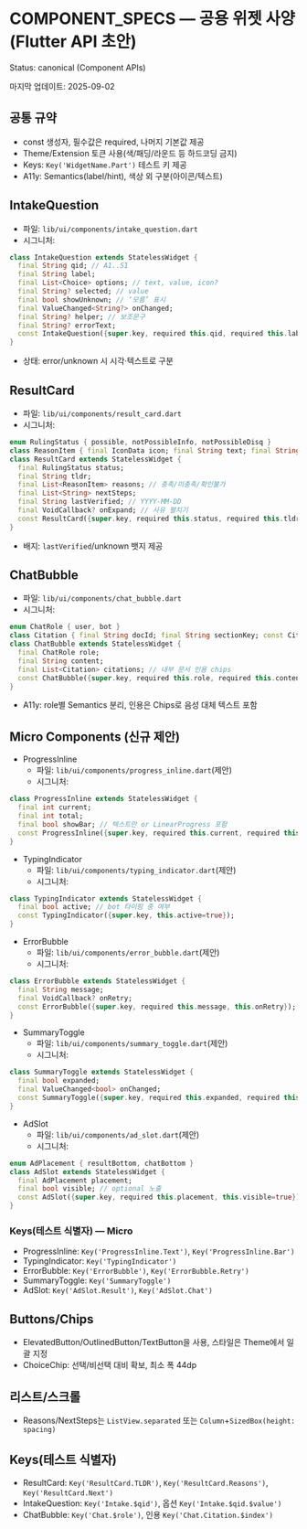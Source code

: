 # COMPONENT_SPECS — 공용 위젯 사양(Flutter API 초안)
Status: canonical (Component APIs)

마지막 업데이트: 2025-09-02

## 공통 규약
- const 생성자, 필수값은 required, 나머지 기본값 제공
- Theme/Extension 토큰 사용(색/패딩/라운드 등 하드코딩 금지)
- Keys: `Key('WidgetName.Part')` 테스트 키 제공
- A11y: Semantics(label/hint), 색상 외 구분(아이콘/텍스트)

## IntakeQuestion
- 파일: `lib/ui/components/intake_question.dart`
- 시그니처:
```dart
class IntakeQuestion extends StatelessWidget {
  final String qid; // A1..S1
  final String label;
  final List<Choice> options; // text, value, icon?
  final String? selected; // value
  final bool showUnknown; // ‘모름’ 표시
  final ValueChanged<String?> onChanged;
  final String? helper; // 보조문구
  final String? errorText;
  const IntakeQuestion({super.key, required this.qid, required this.label, required this.options, required this.onChanged, this.selected, this.showUnknown=true, this.helper, this.errorText});
}
```
- 상태: error/unknown 시 시각·텍스트로 구분

## ResultCard
- 파일: `lib/ui/components/result_card.dart`
- 시그니처:
```dart
enum RulingStatus { possible, notPossibleInfo, notPossibleDisq }
class ReasonItem { final IconData icon; final String text; final String type; const ReasonItem(this.icon,this.text,this.type); }
class ResultCard extends StatelessWidget {
  final RulingStatus status;
  final String tldr;
  final List<ReasonItem> reasons; // 충족/미충족/확인불가
  final List<String> nextSteps;
  final String lastVerified; // YYYY-MM-DD
  final VoidCallback? onExpand; // 사유 펼치기
  const ResultCard({super.key, required this.status, required this.tldr, required this.reasons, required this.nextSteps, required this.lastVerified, this.onExpand});
}
```
- 배지: `lastVerified`/unknown 뱃지 제공

## ChatBubble
- 파일: `lib/ui/components/chat_bubble.dart`
- 시그니처:
```dart
enum ChatRole { user, bot }
class Citation { final String docId; final String sectionKey; const Citation(this.docId,this.sectionKey); }
class ChatBubble extends StatelessWidget {
  final ChatRole role;
  final String content;
  final List<Citation> citations; // 내부 문서 인용 chips
  const ChatBubble({super.key, required this.role, required this.content, this.citations=const []});
}
```
- A11y: role별 Semantics 분리, 인용은 Chips로 음성 대체 텍스트 포함

## Micro Components (신규 제안)
- ProgressInline
  - 파일: `lib/ui/components/progress_inline.dart`(제안)
  - 시그니처:
```dart
class ProgressInline extends StatelessWidget {
  final int current;
  final int total;
  final bool showBar; // 텍스트만 or LinearProgress 포함
  const ProgressInline({super.key, required this.current, required this.total, this.showBar=false});
}
```
- TypingIndicator
  - 파일: `lib/ui/components/typing_indicator.dart`(제안)
  - 시그니처:
```dart
class TypingIndicator extends StatelessWidget {
  final bool active; // bot 타이핑 중 여부
  const TypingIndicator({super.key, this.active=true});
}
```
- ErrorBubble
  - 파일: `lib/ui/components/error_bubble.dart`(제안)
  - 시그니처:
```dart
class ErrorBubble extends StatelessWidget {
  final String message;
  final VoidCallback? onRetry;
  const ErrorBubble({super.key, required this.message, this.onRetry});
}
```
- SummaryToggle
  - 파일: `lib/ui/components/summary_toggle.dart`(제안)
  - 시그니처:
```dart
class SummaryToggle extends StatelessWidget {
  final bool expanded;
  final ValueChanged<bool> onChanged;
  const SummaryToggle({super.key, required this.expanded, required this.onChanged});
}
```
- AdSlot
  - 파일: `lib/ui/components/ad_slot.dart`(제안)
  - 시그니처:
```dart
enum AdPlacement { resultBottom, chatBottom }
class AdSlot extends StatelessWidget {
  final AdPlacement placement;
  final bool visible; // optional 노출
  const AdSlot({super.key, required this.placement, this.visible=true});
}
```

### Keys(테스트 식별자) — Micro
- ProgressInline: `Key('ProgressInline.Text')`, `Key('ProgressInline.Bar')`
- TypingIndicator: `Key('TypingIndicator')`
- ErrorBubble: `Key('ErrorBubble')`, `Key('ErrorBubble.Retry')`
- SummaryToggle: `Key('SummaryToggle')`
- AdSlot: `Key('AdSlot.Result')`, `Key('AdSlot.Chat')`

## Buttons/Chips
- ElevatedButton/OutlinedButton/TextButton을 사용, 스타일은 Theme에서 일괄 지정
- ChoiceChip: 선택/비선택 대비 확보, 최소 폭 44dp

## 리스트/스크롤
- Reasons/NextSteps는 `ListView.separated` 또는 `Column`+`SizedBox(height: spacing)`

## Keys(테스트 식별자)
- ResultCard: `Key('ResultCard.TLDR')`, `Key('ResultCard.Reasons')`, `Key('ResultCard.Next')`
- IntakeQuestion: `Key('Intake.$qid')`, 옵션 `Key('Intake.$qid.$value')`
- ChatBubble: `Key('Chat.$role')`, 인용 `Key('Chat.Citation.$index')`
